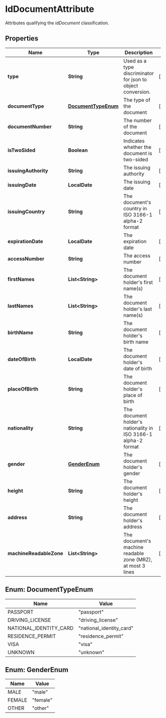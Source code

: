 

# IdDocumentAttribute

Attributes qualifying the _idDocument_ classification.

## Properties

| Name | Type | Description | Notes |
|------------ | ------------- | ------------- | -------------|
|**type** | **String** | Used as a type discriminator for json to object conversion. |  [optional] |
|**documentType** | [**DocumentTypeEnum**](#DocumentTypeEnum) | The type of the document |  [optional] |
|**documentNumber** | **String** | The number of the document |  [optional] |
|**isTwoSided** | **Boolean** | Indicates whether the document is two-sided |  [optional] |
|**issuingAuthority** | **String** | The issuing authority |  [optional] |
|**issuingDate** | **LocalDate** | The issuing date |  [optional] |
|**issuingCountry** | **String** | The document&#39;s country in ISO 3166-1 alpha-2 format |  [optional] |
|**expirationDate** | **LocalDate** | The expiration date |  [optional] |
|**accessNumber** | **String** | The access number |  [optional] |
|**firstNames** | **List&lt;String&gt;** | The document holder&#39;s first name(s) |  [optional] |
|**lastNames** | **List&lt;String&gt;** | The document holder&#39;s last name(s) |  [optional] |
|**birthName** | **String** | The document holder&#39;s birth name |  [optional] |
|**dateOfBirth** | **LocalDate** | The document holder&#39;s date of birth |  [optional] |
|**placeOfBirth** | **String** | The document holder&#39;s place of birth |  [optional] |
|**nationality** | **String** | The document holder&#39;s nationality in ISO 3166-1 alpha-2 format |  [optional] |
|**gender** | [**GenderEnum**](#GenderEnum) | The document holder&#39;s gender |  [optional] |
|**height** | **String** | The document holder&#39;s height |  [optional] |
|**address** | **String** | The document holder&#39;s address |  [optional] |
|**machineReadableZone** | **List&lt;String&gt;** | The document&#39;s machine readable zone (MRZ), at most 3 lines |  [optional] |



## Enum: DocumentTypeEnum

| Name | Value |
|---- | -----|
| PASSPORT | &quot;passport&quot; |
| DRIVING_LICENSE | &quot;driving_license&quot; |
| NATIONAL_IDENTITY_CARD | &quot;national_identity_card&quot; |
| RESIDENCE_PERMIT | &quot;residence_permit&quot; |
| VISA | &quot;visa&quot; |
| UNKNOWN | &quot;unknown&quot; |



## Enum: GenderEnum

| Name | Value |
|---- | -----|
| MALE | &quot;male&quot; |
| FEMALE | &quot;female&quot; |
| OTHER | &quot;other&quot; |



